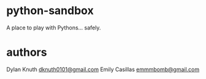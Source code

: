 # python-sandbox
A place to play with Pythons... safely.

# authors
Dylan Knuth <dknuth0101@gmail.com>
Emily Casillas <emmmbomb@gmail.com>